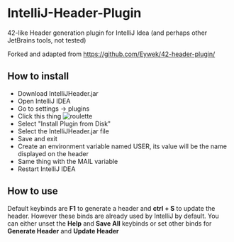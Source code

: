# IntelliJ-Header-Plugin
42-like Header generation plugin for IntelliJ Idea (and perhaps other JetBrains tools, not tested)

Forked and adapted from https://github.com/Eywek/42-header-plugin/

## How to install

- Download IntelliJHeader.jar
- Open IntelliJ IDEA
- Go to settings -> plugins
- Click this thing ![roulette](https://i.imgur.com/ecbT8cU.png)
- Select "Install Plugin from Disk"
- Select the IntelliJHeader.jar file
- Save and exit
- Create an environment variable named USER, its value will be the name displayed on the header
- Same thing with the MAIL variable
- Restart IntelliJ IDEA


## How to use

Default keybinds are **F1** to generate a header and **ctrl + S** to update the header.
However these binds are already used by IntelliJ by default. 
You can either unset the **Help** and **Save All** keybinds or set other binds for **Generate Header** and **Update Header**
